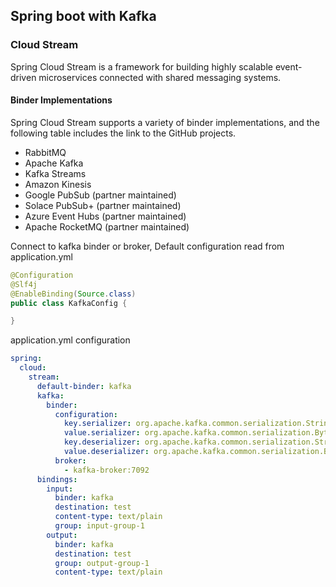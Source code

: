 ## Spring boot with Kafka

### Cloud Stream
Spring Cloud Stream is a framework for building highly scalable event-driven microservices connected with shared messaging systems.

#### Binder Implementations
Spring Cloud Stream supports a variety of binder implementations, and the following table includes the link to the GitHub projects.
* RabbitMQ
* Apache Kafka
* Kafka Streams
* Amazon Kinesis
* Google PubSub (partner maintained)
* Solace PubSub+ (partner maintained)
* Azure Event Hubs (partner maintained)
* Apache RocketMQ (partner maintained)

Connect to kafka binder or broker, Default configuration read from application.yml
```java
@Configuration
@Slf4j
@EnableBinding(Source.class)
public class KafkaConfig {

}
```

application.yml configuration
```yaml
spring:
  cloud:
    stream:
      default-binder: kafka
      kafka:
        binder:
          configuration:
            key.serializer: org.apache.kafka.common.serialization.StringSerializer
            value.serializer: org.apache.kafka.common.serialization.ByteArraySerializer
            key.deserializer: org.apache.kafka.common.serialization.StringDeserializer
            value.deserializer: org.apache.kafka.common.serialization.ByteArrayDeserializer
          broker:
            - kafka-broker:7092
      bindings:
        input:
          binder: kafka
          destination: test
          content-type: text/plain
          group: input-group-1
        output:
          binder: kafka
          destination: test
          group: output-group-1
          content-type: text/plain
```